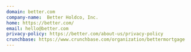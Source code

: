 ```yaml
---
domain: better.com
company-name:  Better Holdco, Inc. 
home: https://better.com/
email: hello@better.com
privacy-policy: https://better.com/about-us/privacy-policy
crunchbase: https://www.crunchbase.com/organization/bettermortgage
---
```

